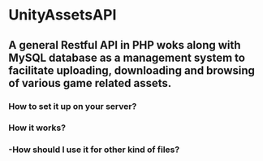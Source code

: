 # UnityAssetsAPI
## A general Restful API in PHP woks along with MySQL database as a management system to facilitate uploading, downloading and browsing of various game related assets.  
### How to set it up on your server?    
### How it works?  
### -How should I use it for other kind of files?   
